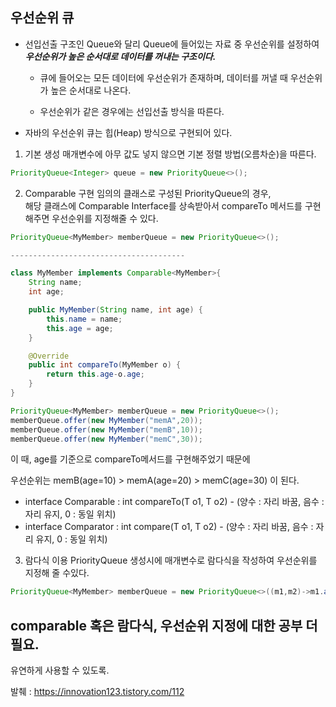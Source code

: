 ## 우선순위 큐

- 선입선출 구조인 Queue와 달리 Queue에 들어있는 자료 중 우선순위를 설정하여
  ***우선순위가 높은 순서대로 데이터를 꺼내는 구조이다.***

  - 큐에 들어오는 모든 데이터에 우선순위가 존재하며, 데이터를 꺼낼 때 우선순위가 높은 순서대로 나온다.

  - 우선순위가 같은 경우에는 선입선출 방식을 따른다.

- 자바의 우선순위 큐는 힙(Heap) 방식으로 구현되어 있다.

1. 기본 생성 
매개변수에 아무 값도 넣지 않으면 기본 정렬 방법(오름차순)을 따른다.
```java
PriorityQueue<Integer> queue = new PriorityQueue<>();
```
2. Comparable 구현
임의의 클래스로 구성된 PriorityQueue의 경우, </br>
해당 클래스에 Comparable Interface를 상속받아서 compareTo 메서드를 구현해주면 우선순위를 지정해줄 수 있다.

``` java
PriorityQueue<MyMember> memberQueue = new PriorityQueue<>();

---------------------------------------

class MyMember implements Comparable<MyMember>{
    String name;
    int age;

    public MyMember(String name, int age) {
        this.name = name;
        this.age = age;
    }

    @Override
    public int compareTo(MyMember o) {
        return this.age-o.age;
    }
}
```
```java
PriorityQueue<MyMember> memberQueue = new PriorityQueue<>();
memberQueue.offer(new MyMember("memA",20));
memberQueue.offer(new MyMember("memB",10));
memberQueue.offer(new MyMember("memC",30));
```
이 때, age를 기준으로 compareTo메서드를 구현해주었기 때문에 </br>

우선순위는 memB(age=10) >  memA(age=20) >  memC(age=30) 이 된다.

- interface Comparable : int compareTo(T o1, T o2) - (양수 : 자리 바꿈, 음수 : 자리 유지, 0 : 동일 위치)
- interface Comparator : int compare(T o1, T o2) - (양수 : 자리 바꿈, 음수 : 자리 유지, 0 : 동일 위치)

3. 람다식 이용
PriorityQueue 생성시에 매개변수로 람다식을 작성하여 우선순위를 지정해 줄 수있다.
```java
PriorityQueue<MyMember> memberQueue = new PriorityQueue<>((m1,m2)->m1.age-m2.age);
```

## comparable 혹은 람다식, 우선순위 지정에 대한 공부 더 필요.
유연하게 사용할 수 있도록.












발췌 : https://innovation123.tistory.com/112










